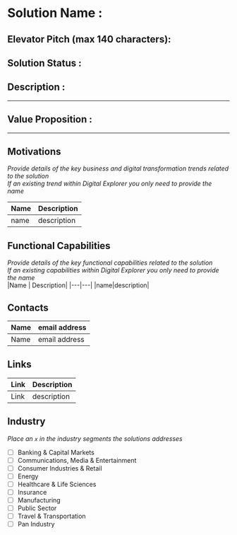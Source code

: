 # Solution Name : 
## Elevator Pitch (max 140 characters):
## Solution Status : 
## Description : 
---
## Value Proposition :
---

## Motivations
_Provide details of the key business and digital transformation trends related to the solution_<br>
_If an existing trend within Digital Explorer you only need to provide the name_<br>

|Name | Description|
|---|---|
|name|description|

## Functional Capabilities
_Provide details of the key functional capabilities related to the solution_<br>
_If an existing capabilities within Digital Explorer you only need to provide the name_<br>
|Name | Description|
|---|---|
|name|description|

## Contacts
| Name | email address|
|---|---|
|Name|email address|

## Links
| Link | Description
|---|---|
|Link|description|

## Industry
_Place an `x` in the industry segments the solutions addresses_<br>

- [ ] Banking & Capital Markets
- [ ] Communications, Media & Entertainment
- [ ] Consumer Industries & Retail
- [ ] Energy
- [ ] Healthcare & Life Sciences
- [ ] Insurance
- [ ] Manufacturing
- [ ] Public Sector
- [ ] Travel & Transportation
- [ ] Pan Industry